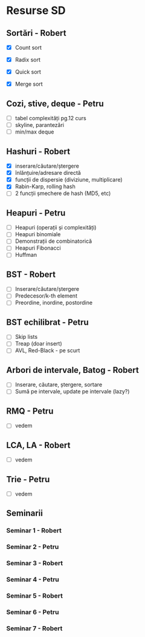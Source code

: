 # Resurse SD

## Sortări - Robert
- [x] Count sort

- [x] Radix sort

- [x] Quick sort

- [x] Merge sort

## Cozi, stive, deque - Petru
- [ ] tabel complexități pg.12 curs
- [ ] skyline, parantezări
- [ ] min/max deque

## Hashuri - Robert
- [x] inserare/căutare/ștergere
- [x] înlănțuire/adresare directă
- [x] funcții de dispersie (diviziune, multiplicare)
- [x] Rabin-Karp, rolling hash
- [ ] 2 funcții șmechere de hash (MD5, etc)

## Heapuri - Petru
- [ ] Heapuri (operații și complexități)
- [ ] Heapuri binomiale
- [ ] Demonstrații de combinatorică
- [ ] Heapuri Fibonacci
- [ ] Huffman

## BST - Robert
- [ ] Inserare/căutare/ștergere
- [ ] Predecesor/k-th element
- [ ] Preordine, inordine, postordine

## BST echilibrat - Petru
- [ ] Skip lists
- [ ] Treap (doar insert)
- [ ] AVL, Red-Black - pe scurt

## Arbori de intervale, Batog - Robert
- [ ] Inserare, căutare, ștergere, sortare
- [ ] Sumă pe intervale, update pe intervale (lazy?)

## RMQ - Petru
- [ ] vedem

## LCA, LA - Robert
- [ ] vedem

## Trie - Petru
- [ ] vedem

## Seminarii

### Seminar 1 - Robert
### Seminar 2 - Petru
### Seminar 3 - Robert
### Seminar 4 - Petru
### Seminar 5 - Robert
### Seminar 6 - Petru
### Seminar 7 - Robert
